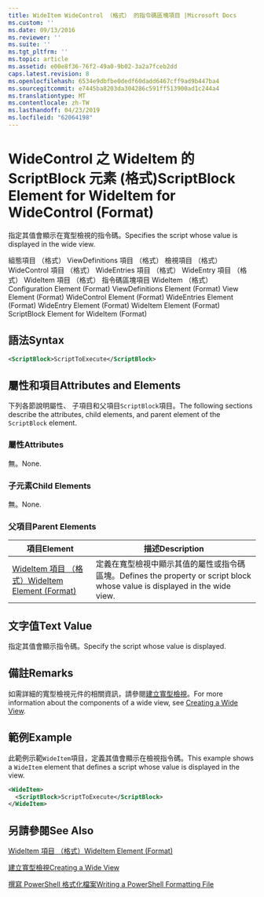 ```yaml
---
title: WideItem WideControl （格式） 的指令碼區塊項目 |Microsoft Docs
ms.custom: ''
ms.date: 09/13/2016
ms.reviewer: ''
ms.suite: ''
ms.tgt_pltfrm: ''
ms.topic: article
ms.assetid: e00e8f36-76f2-49a0-9b02-3a2a7fceb2dd
caps.latest.revision: 8
ms.openlocfilehash: 6534e9dbfbe0dedf60dadd6467cff9ad9b447ba4
ms.sourcegitcommit: e7445ba8203da304286c591ff513900ad1c244a4
ms.translationtype: MT
ms.contentlocale: zh-TW
ms.lasthandoff: 04/23/2019
ms.locfileid: "62064198"
---
```

# <a name="scriptblock-element-for-wideitem-for-widecontrol-format"></a><span data-ttu-id="1e39e-102">WideControl 之 WideItem 的 ScriptBlock 元素 (格式)</span><span class="sxs-lookup"><span data-stu-id="1e39e-102">ScriptBlock Element for WideItem for WideControl (Format)</span></span>

<span data-ttu-id="1e39e-103">指定其值會顯示在寬型檢視的指令碼。</span><span class="sxs-lookup"><span data-stu-id="1e39e-103">Specifies the script whose value is displayed in the wide view.</span></span>

<span data-ttu-id="1e39e-104">組態項目 （格式） ViewDefinitions 項目 （格式） 檢視項目 （格式） WideControl 項目 （格式） WideEntries 項目 （格式） WideEntry 項目 （格式） WideItem 項目 （格式） 指令碼區塊項目 WideItem （格式）</span><span class="sxs-lookup"><span data-stu-id="1e39e-104">Configuration Element (Format) ViewDefinitions Element (Format) View Element (Format) WideControl Element (Format) WideEntries Element (Format) WideEntry Element (Format) WideItem Element (Format) ScriptBlock Element for WideItem (Format)</span></span>

## <a name="syntax"></a><span data-ttu-id="1e39e-105">語法</span><span class="sxs-lookup"><span data-stu-id="1e39e-105">Syntax</span></span>

```xml
<ScriptBlock>ScriptToExecute</ScriptBlock>
```

## <a name="attributes-and-elements"></a><span data-ttu-id="1e39e-106">屬性和項目</span><span class="sxs-lookup"><span data-stu-id="1e39e-106">Attributes and Elements</span></span>

<span data-ttu-id="1e39e-107">下列各節說明屬性、 子項目和父項目`ScriptBlock`項目。</span><span class="sxs-lookup"><span data-stu-id="1e39e-107">The following sections describe the attributes, child elements, and parent element of the `ScriptBlock` element.</span></span>

### <a name="attributes"></a><span data-ttu-id="1e39e-108">屬性</span><span class="sxs-lookup"><span data-stu-id="1e39e-108">Attributes</span></span>

<span data-ttu-id="1e39e-109">無。</span><span class="sxs-lookup"><span data-stu-id="1e39e-109">None.</span></span>

### <a name="child-elements"></a><span data-ttu-id="1e39e-110">子元素</span><span class="sxs-lookup"><span data-stu-id="1e39e-110">Child Elements</span></span>

<span data-ttu-id="1e39e-111">無。</span><span class="sxs-lookup"><span data-stu-id="1e39e-111">None.</span></span>

### <a name="parent-elements"></a><span data-ttu-id="1e39e-112">父項目</span><span class="sxs-lookup"><span data-stu-id="1e39e-112">Parent Elements</span></span>

|<span data-ttu-id="1e39e-113">項目</span><span class="sxs-lookup"><span data-stu-id="1e39e-113">Element</span></span>|<span data-ttu-id="1e39e-114">描述</span><span class="sxs-lookup"><span data-stu-id="1e39e-114">Description</span></span>|
|-------------|-----------------|
|[<span data-ttu-id="1e39e-115">WideItem 項目 （格式）</span><span class="sxs-lookup"><span data-stu-id="1e39e-115">WideItem Element (Format)</span></span>](./wideitem-element-for-widecontrol-format.md)|<span data-ttu-id="1e39e-116">定義在寬型檢視中顯示其值的屬性或指令碼區塊。</span><span class="sxs-lookup"><span data-stu-id="1e39e-116">Defines the property or script block whose value is displayed in the wide view.</span></span>|

## <a name="text-value"></a><span data-ttu-id="1e39e-117">文字值</span><span class="sxs-lookup"><span data-stu-id="1e39e-117">Text Value</span></span>

<span data-ttu-id="1e39e-118">指定其值會顯示指令碼。</span><span class="sxs-lookup"><span data-stu-id="1e39e-118">Specify the script whose value is displayed.</span></span>

## <a name="remarks"></a><span data-ttu-id="1e39e-119">備註</span><span class="sxs-lookup"><span data-stu-id="1e39e-119">Remarks</span></span>

<span data-ttu-id="1e39e-120">如需詳細的寬型檢視元件的相關資訊，請參閱[建立寬型檢視](./creating-a-wide-view.md)。</span><span class="sxs-lookup"><span data-stu-id="1e39e-120">For more information about the components of a wide view, see [Creating a Wide View](./creating-a-wide-view.md).</span></span>

## <a name="example"></a><span data-ttu-id="1e39e-121">範例</span><span class="sxs-lookup"><span data-stu-id="1e39e-121">Example</span></span>

<span data-ttu-id="1e39e-122">此範例示範`WideItem`項目，定義其值會顯示在檢視指令碼。</span><span class="sxs-lookup"><span data-stu-id="1e39e-122">This example shows a `WideItem` element that defines a script whose value is displayed in the view.</span></span>

```xml
<WideItem>
  <ScriptBlock>ScriptToExecute</ScriptBlock>
</WideItem>
```

## <a name="see-also"></a><span data-ttu-id="1e39e-123">另請參閱</span><span class="sxs-lookup"><span data-stu-id="1e39e-123">See Also</span></span>

[<span data-ttu-id="1e39e-124">WideItem 項目 （格式）</span><span class="sxs-lookup"><span data-stu-id="1e39e-124">WideItem Element (Format)</span></span>](./wideitem-element-for-widecontrol-format.md)

[<span data-ttu-id="1e39e-125">建立寬型檢視</span><span class="sxs-lookup"><span data-stu-id="1e39e-125">Creating a Wide View</span></span>](./creating-a-wide-view.md)

[<span data-ttu-id="1e39e-126">撰寫 PowerShell 格式化檔案</span><span class="sxs-lookup"><span data-stu-id="1e39e-126">Writing a PowerShell Formatting File</span></span>](./writing-a-powershell-formatting-file.md)
